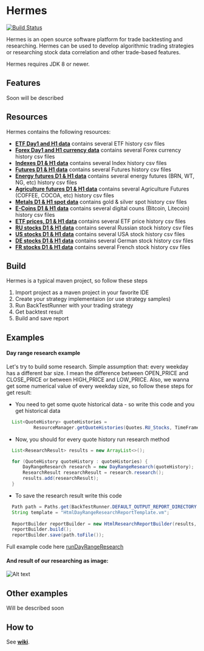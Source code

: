 # Hermes

[![Build Status](https://travis-ci.org/Almaz-KG/Hermes.svg?branch=master)](https://travis-ci.org/Almaz-KG/Hermes)

Hermes is an open source software platform for trade backtesting and researching. Hermes can be used to develop algorithmic trading strategies or researching stock data correlation and other trade-based features.

Hermes requires JDK 8 or newer.

Features
-
Soon will be described

Resources
-
Hermes contains the following resources:
  - [**ETF Day1 and H1 data**](hermesdataprovider/src/main/resources/qoute_data/quotes/D1) contains several ETF history csv files
  - [**Forex Day1 and H1 currency data**](hermesdataprovider/src/main/resources/qoute_data/quotes/D1) contains several Forex currency history csv files
  - [**Indexes D1 & H1 data**](hermesdataprovider/src/main/resources/qoute_data/quotes/D1) contains several Index history csv files
  - [**Futures D1 & H1 data**](hermesdataprovider/src/main/resources/qoute_data/quotes/D1) contains several Futures history csv files
  - [**Energy futures D1 & H1 data**](hermesdataprovider/src/main/resources/qoute_data/quotes/D1) contains several energy futures (BRN, WT, NG, etc)  history csv files
  - [**Agriculture futures D1 & H1 data**](hermesdataprovider/src/main/resources/qoute_data/quotes/D1) contains several Agriculture Futures (COFFEE, COCOA, etc) history csv files
  - [**Metals D1 & H1 spot data**](hermesdataprovider/src/main/resources/qoute_data/quotes/D1) contains gold & silver spot history csv files
  - [**E-Coins D1 & H1 data**](hermesdataprovider/src/main/resources/qoute_data/quotes/D1) contains several digital couns (Bitcoin, Litecoin) history csv files
  - [**ETF prices, D1 & H1 data**](hermesdataprovider/src/main/resources/qoute_data/quotes/D1) contains several ETF price history csv files
  - [**RU stocks D1 & H1 data**](hermesdataprovider/src/main/resources/qoute_data/quotes/D1) contains several Russian stock history csv files
  - [**US stocks D1 & H1 data**](hermesdataprovider/src/main/resources/qoute_data/quotes/D1) contains several USA stock history csv files
  - [**DE stocks D1 & H1 data**](hermesdataprovider/src/main/resources/qoute_data/quotes/D1) contains several German stock history csv files
  - [**FR stocks D1 & H1 data**](hermesdataprovider/src/main/resources/qoute_data/quotes/D1) contains several French stock history csv files

Build
-----
Hermes is a typical maven project, so follow these steps

1. Import project as a maven project in your favorite IDE
2. Create your strategy implementaion (or use strategy samples)
3. Run BackTestRunner with your trading strategy 
4. Get backtest result
5. Build and save report

Examples
-------
#### Day range research example
Let's try to build some research. Simple assumption that: every weekday has a different bar size. I mean the difference between OPEN_PRICE and CLOSE_PRICE or between HIGH_PRICE and LOW_PRICE. Also, we wanna get some numerical value of every weekday size, so follow these steps for get result:

* You need to get some quote historical data - so write this code and you get historical data

```java
  List<QuoteHistory> quoteHistories = 
          ResourceManager.getQuoteHistories(Quotes.RU_Stocks, TimeFrame.Day1);
``` 
* Now, you should for every quote history run research method

```java
  List<ResearchResult> results = new ArrayList<>();

  for (QuoteHistory quoteHistory : quoteHistories) {
      DayRangeResearch research = new DayRangeResearch(quoteHistory);
      ResearchResult researchResult = research.research();
      results.add(researchResult);
  }
```
* To save the research result write this code

```java
  Path path = Paths.get(BackTestRunner.DEFAULT_OUTPUT_REPORT_DIRECTORY + "barDayRangeResearch.html");
  String template = "HtmlDayRangeResearchReportTemplate.vm";
  
  ReportBuilder reportBuilder = new HtmlResearchReportBuilder(results, template);
  reportBuilder.build();
  reportBuilder.save(path.toFile());
```
Full example code here [runDayRangeResearch](src/main/java/examples/ResearchRunner.java) 

#### And result of our researching as image:
![Alt text](https://cloud.githubusercontent.com/assets/2547372/10561045/22a974ba-7526-11e5-8530-64e5432f6932.png "Research report")

Other examples
------
Will be described soon

How to
------
See [**wiki**](https://github.com/Almaz-KG/Germes/wiki).



